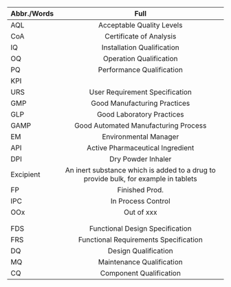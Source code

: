 
| Abbr./Words   | Full           | 
| ------------- |:-------------:|
| AQL    | Acceptable Quality Levels |
| CoA    | Certificate of Analysis |
| IQ    | Installation Qualification |
| OQ    | Operation Qualification |
| PQ    | Performance Qualification |
| KPI    |  |
| URS    | User Requirement Specification |
| GMP    | Good Manufacturing Practices |
| GLP    | Good Laboratory Practices |
| GAMP | Good Automated Manufacturing Process |
| EM    | Environmental Manager |
| API | Active Pharmaceutical Ingredient |
| DPI | Dry Powder Inhaler |
| Excipient | An inert substance which is added to a drug to provide bulk, for example in tablets |
| FP | Finished Prod. |
| IPC | In Process Control |
| OOx | Out of xxx |
|     |  |
|     |  |
| FDS    | Functional Design Specification |
| FRS    | Functional Requirements Specification |
| DQ    | Design Qualification |
| MQ    | Maintenance Qualification |
| CQ    | Component Qualification |
